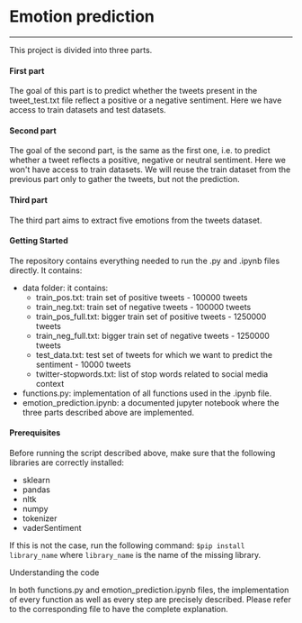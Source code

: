 # Emotion prediction

_____

This project is divided into three parts.

#### First part

The goal of this part is to predict whether the tweets present in the tweet_test.txt file reflect a positive or a negative sentiment. Here we have access to train datasets and test datasets.

#### Second part

The goal of the second part, is the same as the first one, i.e. to predict whether a tweet reflects a positive, negative or neutral sentiment. Here we won't have access to train datasets. We will reuse the train dataset from the previous part only to gather the tweets, but not the prediction.

#### Third part

The third part aims to extract five emotions from the tweets dataset.

#### Getting Started

The repository contains everything needed to run the .py and .ipynb files directly. It contains:

- data folder: it contains:
	- train_pos.txt:			train set of positive tweets - 100000 tweets
	- train_neg.txt: 			train set of negative tweets - 100000 tweets
	- train_pos_full.txt:		bigger train set of positive tweets - 1250000 tweets
	- train_neg_full.txt:		bigger train set of negative tweets - 1250000 tweets
	- test_data.txt:			test set of tweets for which we want to predict the sentiment - 10000 tweets
	- twitter-stopwords.txt:	list of stop words related to social media context
- functions.py: implementation of all functions used in the .ipynb file.
- emotion_prediction.ipynb: a documented jupyter notebook where the three parts described above are implemented.

#### Prerequisites

Before running the script described above, make sure that the following libraries are correctly installed:
- sklearn
- pandas
- nltk
- numpy
- tokenizer
- vaderSentiment

If this is not the case, run the following command:
	`$pip install library_name`
where `library_name` is the name of the missing library.

Understanding the code

In both functions.py and emotion_prediction.ipynb files, the implementation of every function as well as every step are precisely described. Please refer to the corresponding file to have the complete explanation.